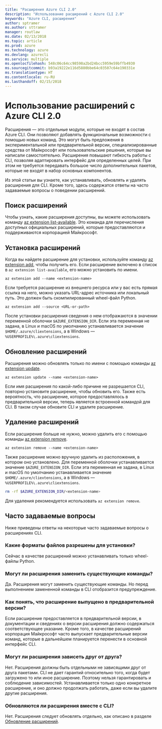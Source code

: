 ```yaml
---
title: "Расширения Azure CLI 2.0"
description: "Использование расширений с Azure CLI 2.0"
keywords: "Azure CLI, расширения"
author: sptramer
ms.author: sttramer
manager: routlaw
ms.date: 02/13/2018
ms.topic: article
ms.prod: azure
ms.technology: azure
ms.devlang: azurecli
ms.service: multiple
ms.openlocfilehash: 548c06c64cc98598a2bd24bcc5959e59bffb4930
ms.sourcegitcommit: b93a19222e116d5880bbe64c03507c64e190331e
ms.translationtype: HT
ms.contentlocale: ru-RU
ms.lasthandoff: 02/15/2018
---
```

# <a name="using-extensions-with-the-azure-cli-20"></a>Использование расширений с Azure CLI 2.0

Расширения — это отдельные модули, которые не входят в состав Azure CLI. Они позволяют добавлять функциональные возможности с помощью новых команд. Это могут быть предложения в экспериментальной или предварительной версии, специализированные средства от Майкрософт или пользовательские решения, которые вы написали самостоятельно. Расширения повышают гибкость работы с CLI, позволяя адаптировать интерфейс для определенных целей. При этом не требуется передавать большое число дополнительных пакетов, которые не входят в набор основных компонентов.

Из этой статьи вы узнаете, как устанавливать, обновлять и удалять расширения для CLI. Кроме того, здесь содержатся ответы на часто задаваемые вопросы о поведении расширений.

## <a name="finding-extensions"></a>Поиск расширений

Чтобы узнать, какие расширения доступны, вы можете использовать команду [az extension list-available](/cli/azure/extension?view=azure-cli-latest#az_extension_list_available). Это команда для перечисления доступных официальных расширений, которые предоставляются и поддерживаются корпорацией Майкрософт.

## <a name="installing-extensions"></a>Установка расширений

Когда вы найдете расширение для установки, используйте команду [az extension add](https://docs.microsoft.com/en-us/cli/azure/extension?view=azure-cli-latest#az_extension_add), чтобы получить его. Если расширение включено в список в `az extension list-available`, его можно установить по имени.

```azurecli
az extension add --name <extension-name>
```

Если требуется расширение из внешнего ресурса или у вас есть прямая ссылка на него, можно указать URL-адрес источника или локальный путь. Это _должен_ быть скомпилированный wheel-файл Python.

```azurecli
az extension add --source <URL-or-path>
```

После установки расширения сведения о нем отображаются в значении переменной оболочки `$AZURE_EXTENSION_DIR`. Если эта переменная не задана, в Linux и macOS по умолчанию устанавливается значение `$HOME/.azure/cliextensions`, а в Windows — `%USERPROFILE%\.azure\cliextensions`.

## <a name="updating-extensions"></a>Обновление расширений

Расширения можно обновлять только по имени с помощью команды [az extension update](https://docs.microsoft.com/en-us/cli/azure/extension?view=azure-cli-latest#az_extension_update).

```azurecli
az extension update --name <extension-name>
```

Если имя расширения по какой-либо причине не разрешается CLI, повторно установите расширение, чтобы обновить его. Также есть вероятность, что расширение, которое предоставлялось в предварительной версии, теперь является встроенной командой для CLI. В таком случае обновите CLI и удалите расширение.

## <a name="uninstalling-extensions"></a>Удаление расширений

Если расширение больше не нужно, можно удалить его с помощью команды [az extension remove](https://docs.microsoft.com/en-us/cli/azure/extension?view=azure-cli-latest#az_extension_remove).

```azurecli
az extension remove --name <extension-name>
```

Также расширение можно вручную удалить из расположения, в котором оно установлено. Для переменной оболочки устанавливается значение `$AZURE_EXTENSION_DIR`. Если эта переменная не задана, в Linux и macOS по умолчанию устанавливается значение `$HOME/.azure/cliextensions`, а в Windows — `%USERPROFILE%\.azure\cliextensions`.

```bash
rm -rf $AZURE_EXTENSION_DIR/<extension-name>
```

Для удаления рекомендуется использовать `az extension remove`.

## <a name="faq"></a>Часто задаваемые вопросы

Ниже приведены ответы на некоторые часто задаваемые вопросы о расширениях CLI.

### <a name="what-file-formats-are-allowed-for-installation"></a>Какие форматы файлов разрешены для установки?

Сейчас в качестве расширений можно устанавливать только wheel-файлы Python.

### <a name="can-extensions-replace-existing-commands"></a>Могут ли расширения заменить существующие команды?

Да. Расширения могут заменить существующие команды. Но перед выполнением замененной команды в CLI отобразится предупреждение.

### <a name="how-can-i-tell-if-an-extension-is-in-pre-release"></a>Как понять, что расширение выпущено в предварительной версии?

Если расширение предоставляется в предварительной версии, в документации и сведениях о версии расширения должно содержаться соответствующее указание. Кроме того, в качестве расширений корпорация Майкрософт часто выпускает предварительные версии команд, которые в дальнейшем планируется перенести в основной интерфейс CLI.

### <a name="can-extensions-depend-upon-each-other"></a>Могут ли расширения зависеть друг от друга?

Нет. Расширения должны быть отдельными не зависящими друг от друга пакетами. CLI не дает гарантий относительно того, когда будет загружено то или иное расширение. Поэтому нельзя гарантировать и соблюдение зависимостей. Устанавливается только одно конкретное расширение, и оно должно продолжать работать, даже если вы удалите другие расширения.

### <a name="are-extensions-updated-along-with-the-cli"></a>Обновляются ли расширения вместе с CLI?

Нет. Расширения следует обновлять отдельно, как описано в разделе [Обновление расширений](#updating-extensions).
